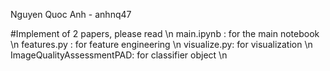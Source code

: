 
Nguyen Quoc Anh - anhnq47

#Implement of 2 papers, please read \n
main.ipynb  : for the main notebook \n
features.py : for feature engineering \n
visualize.py: for visualization \n
ImageQualityAssessmentPAD: for classifier object \n
